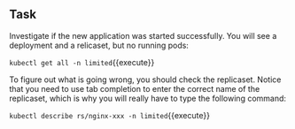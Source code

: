 ## Task

Investigate if the new application was started successfully. You will see a deployment and a relicaset, but no running pods:

`kubectl get all -n limited`{{execute}}

To figure out what is going wrong, you should check the replicaset. Notice that you need to use tab completion to enter the correct name of the replicaset, which is why you will really have to type the following command:

`kubectl describe rs/nginx-xxx -n limited`{{execute}}

